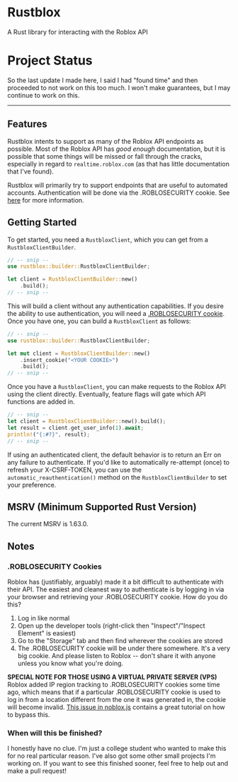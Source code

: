 # Rustblox

A Rust library for interacting with the Roblox API

# Project Status

So the last update I made here, I said I had "found time" and
then proceeded to not work on this too much. I won't make guarantees,
but I may continue to work on this.

---

## Features

Rustblox intents to support as many of the Roblox API endpoints as possible.
Most of the Roblox API has *good enough* documentation, but it is possible that
some things will be missed or fall through the cracks, especially in regard to
`realtime.roblox.com` (as that has little documentation that I've found).

Rustblox will primarily try to support endpoints that are useful to automated accounts.
Authentication will be done via the .ROBLOSECURITY cookie. See [here](#roblosecurity-cookies)
for more information.

## Getting Started

To get started, you need a `RustbloxClient`, which you can get from a `RustbloxClientBuilder`.

```rust
// -- snip --
use rustblox::builder::RustbloxClientBuilder;

let client = RustbloxClientBuilder::new()
    .build();
// -- snip --
```

This will build a client without any authentication capabilities. If you desire
the ability to use authentication, you will need a [.ROBLOSECURITY cookie](#roblosecurity-cookies).
Once you have one, you can build a `RustbloxClient` as follows:

```rust
// -- snip --
use rustblox::builder::RustbloxClientBuilder;

let mut client = RustbloxClientBuilder::new()
    .insert_cookie("<YOUR COOKIE>")
    .build();
// -- snip --
```

Once you have a `RustbloxClient`, you can make requests to the Roblox API using the client directly.
Eventually, feature flags will gate which API functions are added in.

``` rust
// -- snip --
let client = RustbloxClientBuilder::new().build();
let result = client.get_user_info(1).await;
println!("{:#?}", result);
// -- snip --
```

If using an authenticated client, the default behavior is to return an Err on any failure to authenticate.
If you'd like to automatically re-attempt (once) to refresh your X-CSRF-TOKEN, you can use the
`automatic_reauthentication()` method on the `RustbloxClientBuilder` to set your preference.

## MSRV (Minimum Supported Rust Version)
The current MSRV is 1.63.0.

## Notes

### .ROBLOSECURITY Cookies

Roblox has (justifiably, arguably) made it a bit difficult to authenticate with their API.
The easiest and cleanest way to authenticate is by logging in via your browser and retrieving
your .ROBLOSECURITY cookie. How do you do this?
1) Log in like normal
2) Open up the developer tools (right-click then "Inspect"/"Inspect Element" is easiest)
3) Go to the "Storage" tab and then find wherever the cookies are stored
4) The .ROBLOSECURITY cookie will be under there somewhere. It's a very big cookie.
And please listen to Roblox -- don't share it with anyone unless you know what you're doing.

**SPECIAL NOTE FOR THOSE USING A VIRTUAL PRIVATE SERVER (VPS)**
Roblox added IP region tracking to .ROBLOSECURITY cookies some time ago, which means that if
a particular .ROBLOSECURITY cookie is used to log in from a location different from the one
it was generated in, the cookie will become invalid. 
[This issue in noblox.js](https://github.com/noblox/noblox.js/issues/545) contains a great 
tutorial on how to bypass this.

### When will this be finished?

I honestly have no clue. I'm just a college student who wanted to make this for no real 
particular reason. I've also got some other small projects I'm working on. If you want to 
see this finished sooner, feel free to help out and make a pull request!
